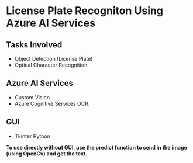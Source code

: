 # License Plate Recogniton Using Azure AI Services

## Tasks Involved

* Object Detection (License Plate)
* Optical Character Recognition 

## Azure AI Services

* Custom Vision
* Azure Cognitive Services OCR.

## GUI

* Tkinter Python

<b>To use directly without GUI, use the predict function to send in the image (using OpenCv) and get the text.</b>